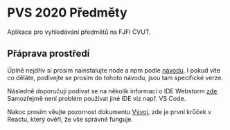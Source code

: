 # PVS 2020 Předměty

Aplikace pro vyhledávání předmětů na FJFI ĆVUT.

## Přáprava prostředí

Úplně nejdřív si prosím nainstalujte node a npm podle [návodu](docs/install_node.md).
I pokud víte co děláte, podívejte se prosím do tohoto návodu, jsou tam specifické verze.
 
Následně doporučuji podívat se na několik informací o IDE Webstorm [zde](docs/webstorm.md).
Samozřejmě není problém používat jiné IDE viz např. VS Code.

Nakoc prosím věujte pozornost dokumentu [Vývoj](docs/react.md), zde je první
krůček v Reactu, který ověří, že vše správně funguje.



